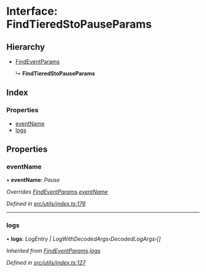 # Interface: FindTieredStoPauseParams

## Hierarchy

- [FindEventParams](_utils_index_.findeventparams.md)

  ↳ **FindTieredStoPauseParams**

## Index

### Properties

- [eventName](_utils_index_.findtieredstopauseparams.md#eventname)
- [logs](_utils_index_.findtieredstopauseparams.md#logs)

## Properties

### eventName

• **eventName**: _Pause_

_Overrides [FindEventParams](_utils_index_.findeventparams.md).[eventName](_utils_index_.findeventparams.md#eventname)_

_Defined in [src/utils/index.ts:176](https://github.com/PolymathNetwork/polymath-sdk/blob/d34930f/src/utils/index.ts#L176)_

---

### logs

• **logs**: _LogEntry | LogWithDecodedArgs‹DecodedLogArgs›[]_

_Inherited from [FindEventParams](_utils_index_.findeventparams.md).[logs](_utils_index_.findeventparams.md#logs)_

_Defined in [src/utils/index.ts:127](https://github.com/PolymathNetwork/polymath-sdk/blob/d34930f/src/utils/index.ts#L127)_
